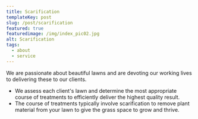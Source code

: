 ```yaml
---
title: Scarification
templateKey: post
slug: /post/scarification
featured: true
featuredimage: /img/index_pic02.jpg
alt: Scarification
tags:
  - about
  - service
---
```


We are passionate about beautiful lawns and are devoting our working lives to delivering these to our clients. 

- We assess each client's lawn and determine the most appropriate course of treatments to efficiently deliver the highest quality result. 
- The course of treatments typically involve scarification to remove plant material from your lawn to give the grass space to grow and thrive. 
